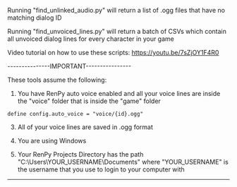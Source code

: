 Running "find_unlinked_audio.py" will return a list of .ogg files that have no matching dialog ID

Running "find_unvoiced_lines.py" will return a batch of CSVs which contain all unvoiced dialog lines for every character in your game

Video tutorial on how to use these scripts:
https://youtu.be/7sZjOY1F4R0

---------------IMPORTANT----------------

These tools assume the following:

1. You have RenPy auto voice enabled and all your voice lines are inside the "voice" folder that is inside the "game" folder
   
```define config.auto_voice = "voice/{id}.ogg"```

3. All of your voice lines are saved in .ogg format

4. You are using Windows

5. Your RenPy Projects Directory has the path "C:\Users\YOUR_USERNAME\Documents" where "YOUR_USERNAME" is the username that you use to login to your computer with
------------------------------------------
